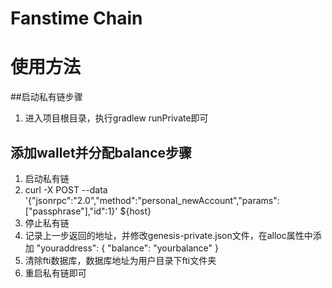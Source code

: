# Fanstime Chain

# 使用方法
##启动私有链步骤
1. 进入项目根目录，执行gradlew runPrivate即可

## 添加wallet并分配balance步骤
1. 启动私有链
2. curl -X POST --data '{"jsonrpc":"2.0","method":"personal_newAccount","params":["passphrase"],"id":1}' ${host}
3. 停止私有链
4. 记录上一步返回的地址，并修改genesis-private.json文件，在alloc属性中添加 "youraddress": { "balance": "yourbalance" }
5. 清除fti数据库，数据库地址为用户目录下fti文件夹
6. 重启私有链即可
